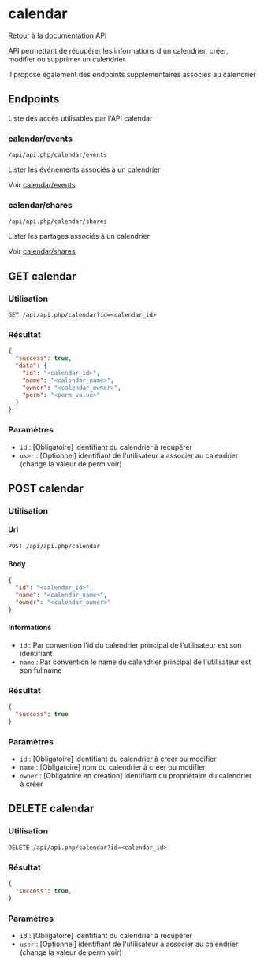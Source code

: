 # calendar

[Retour à la documentation API](../README.md#utilisation-de-lapi)

API permettant de récupérer les informations d'un calendrier, créer, modifier ou supprimer un calendrier

Il propose également des endpoints supplémentaires associés au calendrier

## Endpoints

Liste des accès utilisables par l'API calendar

### calendar/events

```url
/api/api.php/calendar/events
```

Lister les événements associés à un calendrier

Voir [calendar/events](events/README.md#calendarevents)

### calendar/shares

```url
/api/api.php/calendar/shares
```

Lister les partages associés à un calendrier

Voir [calendar/shares](shares/README.md#calendarshares)

## GET calendar

### Utilisation

```url
GET /api/api.php/calendar?id=<calendar_id>
```

### Résultat

```json
{
  "success": true,
  "data": {
    "id": "<calendar_id>",
    "name": "<calendar_name>",
    "owner": "<calendar_owner>",
    "perm": "<perm_value>"
  }
}
```

### Paramètres

 - `id` : [Obligatoire] identifiant du calendrier à récupérer
 - `user` : [Optionnel] identifiant de l'utilisateur à associer au calendrier (change la valeur de perm voir)

## POST calendar

### Utilisation

#### Url
```url
POST /api/api.php/calendar
```

#### Body
```json
{
  "id": "<calendar_id>",
  "name": "<calendar_name>",
  "owner": "<calendar_owner>"
}
```

#### Informations
 - `id` : Par convention l'id du calendrier principal de l'utilisateur est son identifiant
 - `name` : Par convention le name du calendrier principal de l'utilisateur est son fullname

### Résultat

```json
{
  "success": true
}
```

### Paramètres

 - `id` : [Obligatoire] identifiant du calendrier à créer ou modifier
 - `name` : [Obligatoire] nom du calendrier à créer ou modifier
 - `owner` : [Obligatoire en création] identifiant du propriétaire du calendrier à créer

## DELETE calendar

### Utilisation

```url
DELETE /api/api.php/calendar?id=<calendar_id>
```

### Résultat

```json
{
  "success": true,
}
```

### Paramètres

 - `id` : [Obligatoire] identifiant du calendrier à récupérer
 - `user` : [Optionnel] identifiant de l'utilisateur à associer au calendrier (change la valeur de perm voir)
